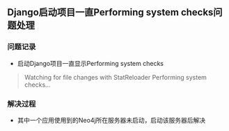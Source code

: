 ## **Django启动项目一直Performing system checks问题处理**

### 问题记录

- 启动Django项目一直显示Performing system checks

> Watching for file changes with StatReloader
> Performing system checks...

### 解决过程

- 其中一个应用使用到的Neo4j所在服务器未启动，启动该服务器后解决
